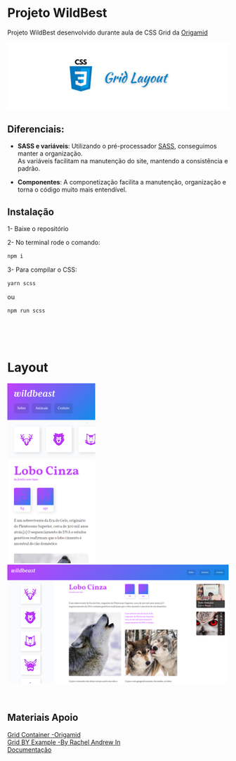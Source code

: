 # Projeto WildBest

Projeto WildBest desenvolvido durante aula de CSS Grid da [Origamid](https://www.origamid.com/)

<img src="./src/img/bannerCss.png">

## __**Diferenciais:**__
* **SASS e variáveis**: Utilizando o pré-processador [SASS](https://sass-lang.com/), conseguimos manter a organização.   
As variáveis facilitam na manutenção do site, mantendo a consistência e padrão.
  
* **Componentes**: A componetização facilita a manutenção, organização e torna o código muito mais entendível.


## Instalação

1- Baixe o repositório

2- No terminal rode o comando:

```bash
npm i 
```

3- Para compilar o CSS:
```bash
yarn scss
``` 
ou
```bash
npm run scss
```  
<br/>  
<br/>
<br/>

# Layout

<img src="./src/img/wildbest-mob.png" alt="Page Mobile" width="200"/>
<img src="./src/img/wildbest-desk.png" alt="Page Desktop" width="767"/>  
  
<br/>
<br/>
<br/>


## **Materiais Apoio**
[Grid Container -Origamid](https://www.origamid.com/projetos/css-grid-layout-guia-completo/)  
[Grid BY Example -By Rachel Andrew In](https://gridbyexample.com/)  
[Documentação](https://www.w3.org/TR/css-grid-1/)